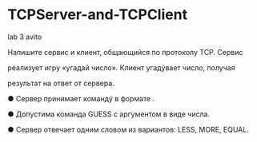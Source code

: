 # TCPServer-and-TCPClient
lab 3 avito

Напишите сервис и клиент, общающийся по протоколу TCP. Сервис

реализует игру «угадай число». Клиент угадýвает число, получая 

результат на ответ от сервера.

● Сервер принимает командý в формате <CMD> <ARG>.

● Допустима команда GUESS с аргументом в виде числа.

● Сервер отвечает одним словом из вариантов: LESS, MORE, EQUAL.
